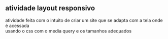 ## atividade layout responsivo 
 atividade feita com o intuito de criar um site que se adapta com a tela onde é acessada   
 usando o css com o media query e os tamanhos adequados
 
